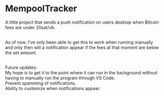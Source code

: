 # MempoolTracker
A little project that sends a push notification on users desktop when Bitcoin fees are under 20sat/vb.<br><br>

As of now, I've only been able to get this to work when running manually and only then will a notification appear if the fees at that moment are below the set amount. <br><br>

Future updates:<br>
My hope is to get it to the point where it can run in the background without having to manually run the program through VS Code. <br>
Prevent spamming of notifications.<br>
Ability to customize when notifications appear.<br>
